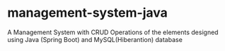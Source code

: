 # management-system-java
A Management System with CRUD Operations of the elements designed using Java (Spring Boot) and MySQL(Hiberantion) database
